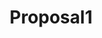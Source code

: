---
title: Proposal1
client_logo: /assets/images/proposals/double_logo.png
sections:
- title: Situation
  blocks:
    - type: text
      data: 
        type: lead
        body: |
          Nordic Projekt is the main brand for specialised glasses in Spain, Portugal and Italy. Their growth strategy is traditional and sales-oriented, mainly running through pharmacy retail partners.
    - type: text
      data: 
        body: |
          To match the pace and competition in the global retail market, they need a more scalable and systematic approach to growth. In order to achieve this, they need to develop a growth model that relies on systems-thinking and leverages digital opportunities.

          Nordic Projekt has a strong team that focuses on brand awareness and sales, which can benefit perfectly from the growth-oriented, modern approach that Double has to offer.

- title: Strategy
  blocks:
    - type: text
      data:
        body: |
          To enable and speed up international expansion, we need to find a scalable system that we can roll out, rinse and repeat in each new market we enter. By starting in one market we can find this repeatable template. Once this approach is validated, we can move towards unlocking new markets.

          We would need to work hand in hand with both marketing and sales departments to share current best practices and build out the growth system together with the team.

          There are three essential parts in every growth system:

    - type: list1
      data:
        - title: Lead Gen Engine
          body: |
            Outbound and/or inbound marketing channels to repeatably bring in quality leads to the brand, and interest them in the product.
        - title: Sales Funnel/Process
          body: |
            Outbound and/or inbound marketing channels to repeatably bring in quality leads to the brand, and interest them in the product.
        - title: Retention & Referral
          body: |
            A set of processes to onboard, activate customers, and create sharing/viral components in order for the client base to grow exponentially.

- title: The B2B Growth Model
  blocks:
    - type: text
      data:
        type: lead
        body: |
          Although all Healthee Company brands in both B2B and B2C will require such a system, we'll start in B2B, Italian market for Nordic Projekt. Nordic Projekt already has a significant brand status and market share, it's possible to consider both outbound and inbound channels simultaneously.

    - type: text
      data:
        body: |
          ### Outbound Lead Gen Engine

          To find qualified prospects and hand them over to the sales reps in an efficient way, there are three stages that need to be set up:

    - type: list2
      data:
        - title: Prospecting
          body: |
            The process of locating places where your target audience is hanging out and finding their contact details to reach them. This part is easy to automate/outsource.
        - title: Outreach
          body: |
            Through multiple channels we can reach out to the potential leads. Most popular is LinkedIn, but I think cold emailing and calling can also be very successful.
        - title: Qualification
          body: |
            This is the stage where we need to hand-off the highly qualified leads to the actual sales representatives. These 'reps’ are in the business of relationship building and closing. The prior stages must be done by someone else the reps to keep them focused.

how_we_work:
  title: How we work
  intro: |
    Double is a growth marketing agency, focused on helping businesses reach scale. We have a track record of building scalable marketing systems for companies like TikTok, MyKuya, Sendcloud, Diesel, Peg and our own Double Academy.
  footer: |
    We work in weekly sprints, since requirements constantly change, and flexibility and experimentation are essential to finding a strategy that works. Our work will focus on creating the right strategic roadmap, and help execute on a growth model that brings in happy customers.
  logos:
    - url: /assets/images/proposals/double_logo.png
    - url: /assets/images/proposals/double_logo.png
    - url: /assets/images/proposals/double_logo.png
    - url: /assets/images/proposals/double_logo.png
    - url: /assets/images/proposals/double_logo.png
    - url: /assets/images/proposals/double_logo.png

pricing:
  title: Pricing
  intro: |
    Our services are priced in weekly sprints of a fixed capacity of either 10, 20 or 40 hours/week. Prices are weekly, invoiced monthly at the start of each month. We are typically flexible to adjust capacity as we go:
  footer: |
    We suggest to start with the 10 hours/week and scale up after 2~4 weeks, once we have established the strategic foundations.
  items:
    - title: Sprints at 10 hours/week
      price: €900/week
      below_price: billed monthly
    - title: Sprints at 20 hours/week
      price: €1750/week
      below_price: billed monthly
    - title: Sprints at 40 hours/week
      price: €2800/week
      below_price: billed monthly

ready_to_start:
  title: Ready to Start?
  mail_button_title: Mail Me
  mail_button_subtitle: Move forward with the project.
  mail_address: "#"
  call_button_title: Book a Call  
  call_button_subtitle: Talk more details.
  call_phone_number: "#"
  person_image: /assets/images/proposals/pieter_image.png
  person_name_image: /assets/images/proposals/pieter_name.png
  person_name: Pieter Moorman
  person_title: Project Lead

about:
  image_1: /assets/images/proposals/about1.png
  image_2: /assets/images/proposals/about2.png
  image_3: /assets/images/proposals/about3.png
  image_4: /assets/images/proposals/about4.png

  content: |
    Double is a growth marketing agency, focused on helping businesses reach scale. We have a track record of building scalable marketing systems for companies like TikTok, MyKuya, Sendcloud, Diesel, Peg and our own Double Academy.

proud_work:
  title: Work we’re proud of…
  items:
    - name: tiktok
    - name: sendcloud
    - name: elugie

footer:
  title: What’s next?
  body: |
    Ready to start? Mail me back to move forward with the project. Have something more to talk about before? Book a call with me.
  mail_button_title: Mail Me
  mail_button_subtitle: Move forward with the project.
  mail_address: "#"
  call_button_title: Book a Call  
  call_button_subtitle: Talk more details.
  call_phone_number: "#"
  person_image: /assets/images/proposals/pieter_large.png
  person_name_image: /assets/images/proposals/pieter_name.png
  person_name: Pieter Moorman
  person_title: Project Lead

---